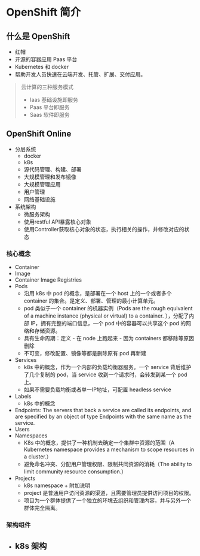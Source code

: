 # OpenShift 简介

## 什么是 OpenShift
- 红帽
- 开源的容器应用 Paas 平台
- Kubernetes 和 docker
- 帮助开发人员快速在云端开发、托管、扩展、交付应用。

> 云计算的三种服务模式
> - Iaas 基础设施即服务
> - Paas 平台即服务
> - Saas 软件即服务

## OpenShift Online
- 分层系统
  - docker
  - k8s
  - 源代码管理、构建、部署
  - 大规模管理和发布镜像
  - 大规模管理应用
  - 用户管理
  - 网络基础设施
- 系统架构
  - 微服务架构
  - 使用restful API暴露核心对象
  - 使用Controller获取核心对象的状态，执行相关的操作，并修改对应的状态

### 核心概念
- Container
- Image
- Container Image Registries
- Pods
   - 沿用 k8s 中 pod 的概念，是部署在一个 host 上的一个或者多个 container 的集合。是定义、部署、管理的最小计算单元。
   - pod 类似于一个 container 的机器实例（Pods are the rough equivalent of a machine instance (physical or virtual) to a container. ），分配了内部 IP，拥有完整的端口信息，一个 pod 中的容器可以共享这个 pod 的网络和存储资源。
   - 具有生命周期：定义 - 在 node 上跑起来 - 因为 containers 都移除等原因删除
   - 不可变，修改配置、镜像等都是删除原有 pod 再新建
- Services
  - k8s 中的概念，作为一个内部的负载均衡器服务。一个 service 背后维护了几个复制的 pod，当 service 收到一个请求时，会转发到某一个 pod 上。
  - 如果不需要负载均衡或者单一IP地址，可配置 headless service
- Labels
  - k8s 中的概念
- Endpoints: The servers that back a service are called its endpoints, and are specified by an object of type Endpoints with the same name as the service.
- Users
- Namespaces
  - K8s 中的概念，提供了一种机制去确定一个集群中资源的范围（A Kubernetes namespace provides a mechanism to scope resources in a cluster.）
  - 避免命名冲突、分配用户管理权限、限制共同资源的消耗（The ability to limit community resource consumption.）
- Projects
  - k8s namespace + 附加说明
  - project 是普通用户访问资源的渠道，且需要管理员提供访问项目的权限。
  - 项目为一个群体提供了一个独立的环境去组织和管理内容，并与另外一个群体完全隔离。

### 架构组件
- k8s 架构
  -


